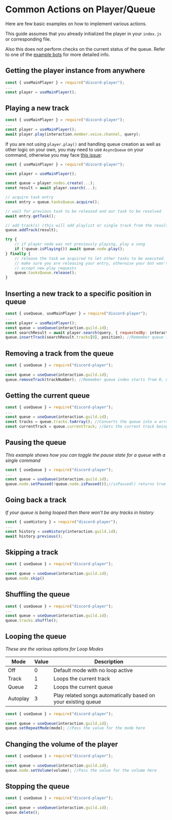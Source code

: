 # Common Actions on Player/Queue

Here are few basic examples on how to implement various actions.

This guide assumes that you already initialized the player in your `index.js` or corresponding file.

Also this does not perform checks on the current status of the queue. Refer to one of the [example bots](https://github.com/Androz2091/discord-player/issues/1638) for more detailed info.

## Getting the player instance from anywhere

```js
const { useMainPlayer } = require("discord-player");
...
const player = useMainPlayer();
```

## Playing a new track

```js
const { useMainPlayer } = require("discord-player");
...
const player = useMainPlayer();
await player.play(interaction.member.voice.channel, query);
```

If you are not using `player.play()` and handling queue creation as well as other logic on your own, you may need to use `AsyncQueue` on your command, otherwise you may face [this issue](https://github.com/Androz2091/discord-player/issues/1717):

```js
const { useMainPlayer } = require("discord-player");
...
const player = useMainPlayer();

const queue = player.nodes.create(...);
const result = await player.search(...);

// acquire task entry
const entry = queue.tasksQueue.acquire();

// wait for previous task to be released and our task to be resolved
await entry.getTask();

// add track(s) (this will add playlist or single track from the result)
queue.addTrack(result);

try {
    // if player node was not previously playing, play a song
    if (!queue.isPlaying()) await queue.node.play();
} finally {
    // release the task we acquired to let other tasks to be executed
    // make sure you are releasing your entry, otherwise your bot won't
    // accept new play requests
    queue.tasksQueue.release();
}
```

## Inserting a new track to a specific position in queue

```js
const { useQueue, useMainPlayer } = require("discord-player");
...
const player = useMainPlayer();
const queue = useQueue(interaction.guild.id);
const searchResult = await player.search(query, { requestedBy: interaction.user });
queue.insertTrack(searchResult.tracks[0], position); //Remember queue index starts from 0, not 1
```

## Removing a track from the queue

```js
const { useQueue } = require("discord-player");
...
const queue = useQueue(interaction.guild.id);
queue.removeTrack(trackNumber); //Remember queue index starts from 0, not 1
```

## Getting the current queue

```js
const { useQueue } = require("discord-player");
...
const queue = useQueue(interaction.guild.id);
const tracks = queue.tracks.toArray(); //Converts the queue into a array of tracks
const currentTrack = queue.currentTrack; //Gets the current track being played
```

## Pausing the queue

_This example shows how you can toggle the pause state for a queue with a single command_

```js
const { useQueue } = require("discord-player");
...
const queue = useQueue(interaction.guild.id);
queue.node.setPaused(!queue.node.isPaused());//isPaused() returns true if that player is already paused
```

## Going back a track

_If your queue is being looped then there won't be any tracks in history_

```js
const { useHistory } = require("discord-player");
...
const history = useHistory(interaction.guild.id);
await history.previous();
```

## Skipping a track

```js
const { useQueue } = require("discord-player");
...
const queue = useQueue(interaction.guild.id);
queue.node.skip()
```

## Shuffling the queue

```js
const { useQueue } = require("discord-player");
...
const queue = useQueue(interaction.guild.id);
queue.tracks.shuffle();
```

## Looping the queue

_These are the various options for Loop Modes_

| Mode     | Value | Description                                                   |
| -------- | ----- | ------------------------------------------------------------- |
| Off      | 0     | Default mode with no loop active                              |
| Track    | 1     | Loops the current track                                       |
| Queue    | 2     | Loops the current queue                                       |
| Autoplay | 3     | Play related songs automatically based on your existing queue |

```js
const { useQueue } = require("discord-player");
...
const queue = useQueue(interaction.guild.id);
queue.setRepeatMode(mode); //Pass the value for the mode here
```

## Changing the volume of the player

```js
const { useQueue } = require("discord-player");
...
const queue = useQueue(interaction.guild.id);
queue.node.setVolume(volume); //Pass the value for the volume here
```

## Stopping the queue

```js
const { useQueue } = require("discord-player");
...
const queue = useQueue(interaction.guild.id);
queue.delete();
```
